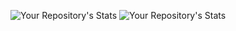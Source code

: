![Your Repository's Stats](https://github-readme-stats.vercel.app/api/top-langs/?username=Mikooboy&theme=radical)
![Your Repository's Stats](https://github-readme-stats.vercel.app/api?username=Mikooboy&show_icons=true&theme=radical)
